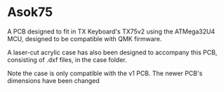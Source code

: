 # Asok75
A PCB designed to fit in TX Keyboard's TX75v2 using the ATMega32U4 MCU, designed to be compatible with QMK firmware.

A laser-cut acrylic case has also been designed to accompany this PCB, consisting of .dxf files, in the case folder. 

Note the case is only compatible with the v1 PCB. The newer PCB's dimensions have been changed

